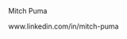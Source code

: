 
<!DOCTYPE html>
<html>
<head>
Mitch Puma
</head>
<body>
<p>www.linkedin.com/in/mitch-puma</p>
</body>
</html>
<!--
**pumam17/pumam17** is a ✨ _special_ ✨ repository because its `README.md` (this file) appears on your GitHub profile.

Here are some ideas to get you started:

- 🔭 I’m currently working on ...
- 🌱 I’m currently learning ...
- 👯 I’m looking to collaborate on ...
- 🤔 I’m looking for help with ...
- 💬 Ask me about ...
- 📫 How to reach me: ...
- 😄 Pronouns: ...
- ⚡ Fun fact: ...
-->
